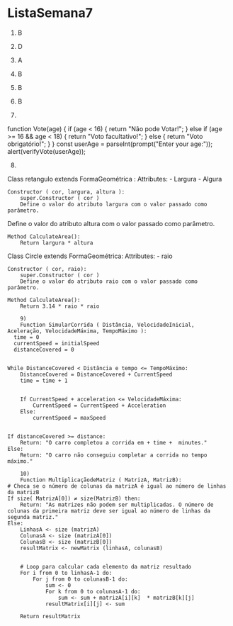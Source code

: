 # ListaSemana7

1) B
2) D
3) A
4) B
5) B
6) B

7) 
function Vote(age) {
  if (age < 16) {
    return "Não pode Votar!";
  } else if (age >= 16 && age < 18) {
    return "Voto facultativo!";
  } else {
    return "Voto obrigatório!";
  }
  }
const userAge = parseInt(prompt("Enter your age:"));
alert(verifyVote(userAge));

8)
Class retangulo extends FormaGeométrica :
    Attributes:
        - Largura
        - Algura

    Constructor ( cor, largura, altura ):
        super.Constructor ( cor )
        Define o valor do atributo largura com o valor passado como parâmetro.
Define o valor do atributo altura com o valor passado como parâmetro.

    Method CalculateArea():
        Return largura * altura

Class Circle extends FormaGeométrica:
    Attributes:
        - raio
        
    Constructor ( cor, raio):
        super.Constructor ( cor )
        Define o valor do atributo raio com o valor passado como parâmetro.

    Method CalculateArea():
        Return 3.14 * raio * raio

        9)
        Function SimularCorrida ( Distância, VelocidadeInicial, Aceleração, VelocidadeMáxima, TempoMáximo ):
      time = 0
      currentSpeed = initialSpeed
      distanceCovered = 0


    While DistanceCovered < Distância e tempo <= TempoMáximo:
        DistanceCovered = DistanceCovered + CurrentSpeed
        time = time + 1


        If CurrentSpeed + acceleration <= VelocidadeMáxima:
            CurrentSpeed = CurrentSpeed + Acceleration
        Else:
            currentSpeed = maxSpeed


    If distanceCovered >= distance:
        Return: "O carro completou a corrida em + time +  minutes."
    Else:
        Return: "O carro não conseguiu completar a corrida no tempo máximo."

        10)
        Function MultiplicaçãodeMatriz ( MatrizA, MatrizB):
    # Checa se o número de colunas da matrizA é igual ao número de linhas da matrizB
    If size( MatrizA[0]) ≠ size(MatrizB) then:
        Return: "As matrizes não podem ser multiplicadas. O número de colunas da primeira matriz deve ser igual ao número de linhas da segunda matriz."
    Else:
        LinhasA <- size (matrizA)
        ColunasA <- size (matrizA[0])
        ColunasB <- size (matrizB[0])
        resultMatrix <- newMatrix (linhasA, colunasB)


        # Loop para calcular cada elemento da matriz resultado
        For i from 0 to linhasA-1 do:
            For j from 0 to colunasB-1 do:
                sum <- 0
                For k from 0 to colunasA-1 do:
                    sum <- sum + matrizA[i][k]  * matrizB[k][j]
                resultMatrix[i][j] <- sum

        Return resultMatrix





